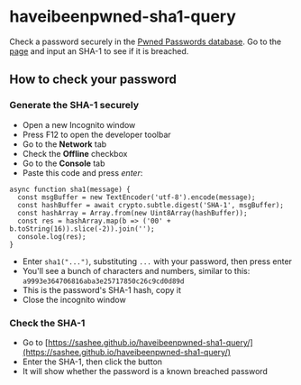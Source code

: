 
# haveibeenpwned-sha1-query

Check a password securely in the [Pwned Passwords database](https://haveibeenpwned.com/Passwords). Go to the [page](https://sashee.github.io/haveibeenpwned-sha1-query/) and input an SHA-1 to see if it is breached.

## How to check your password

### Generate the SHA-1 securely

* Open a new Incognito window
* Press F12 to open the developer toolbar
* Go to the **Network** tab
* Check the **Offline** checkbox
* Go to the **Console** tab
* Paste this code and press *enter*:

```
async function sha1(message) {
  const msgBuffer = new TextEncoder('utf-8').encode(message);
  const hashBuffer = await crypto.subtle.digest('SHA-1', msgBuffer);
  const hashArray = Array.from(new Uint8Array(hashBuffer));
  const res = hashArray.map(b => ('00' + b.toString(16)).slice(-2)).join('');
  console.log(res);
}
```
* Enter ```sha1("...")```, substituting ```...``` with your password, then press enter
* You'll see a bunch of characters and numbers, similar to this: ```a9993e364706816aba3e25717850c26c9cd0d89d```
* This is the password's SHA-1 hash, copy it
* Close the incognito window

### Check the SHA-1

* Go to [https://sashee.github.io/haveibeenpwned-sha1-query/](https://sashee.github.io/haveibeenpwned-sha1-query/)
* Enter the SHA-1, then click the button
* It will show whether the password is a known breached password
